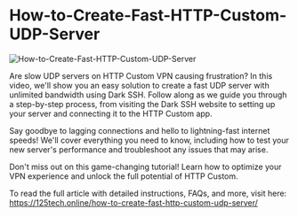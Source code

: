 # How-to-Create-Fast-HTTP-Custom-UDP-Server
<img src="https://125tech.online/wp-content/uploads/2024/04/photo_2024-04-23_05-45-56.jpg" alt="How-to-Create-Fast-HTTP-Custom-UDP-Server  ">


Are slow UDP servers on HTTP Custom VPN causing frustration? In this video, we'll show you an easy solution to create a fast UDP server with unlimited bandwidth using Dark SSH. Follow along as we guide you through a step-by-step process, from visiting the Dark SSH website to setting up your server and connecting it to the HTTP Custom app.

Say goodbye to lagging connections and hello to lightning-fast internet speeds! We'll cover everything you need to know, including how to test your new server's performance and troubleshoot any issues that may arise.

Don't miss out on this game-changing tutorial! Learn how to optimize your VPN experience and unlock the full potential of HTTP Custom.

To read the full article with detailed instructions, FAQs, and more, visit here:
https://125tech.online/how-to-create-fast-http-custom-udp-server/
